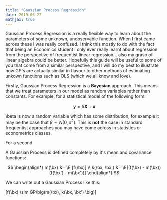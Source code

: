 ```yaml
---
title: "Gaussian Process Regression"
date: 2019-06-27
mathjax: true
---
```


Gaussian Process Regression is a really flexible way to learn about the parameters of some unknown, unobservable function. When I first came across these I was really confused. I think this mostly to do with the fact that being an Economics student I only ever really learnt about regression from the perspective of frequentist linear regression... also my grasp of linear algebra could be better. Hopefully this guide will be useful to some of you that come from a similar perspective, and I will do my best to illustrate how GP's are actually similar in flavour to other methods of estimating unkown functions such as OLS (which we all know and love). 

Firstly, Gaussian Process Regression is a **Bayesian** approach. This means that we treat parameters in our model as random variables rather than constants. For example, for a statistical model of the following form:

$$ \mathbf{y} = \beta \mathbf{X} + \mathbf{u} $$

\beta is now a random variable which has some distribution, for example it may be the case that $\beta \sim N(0, \sigma^2)$. This is **not** the case in standard frequentist approaches you may have come across in statistics or econometrics classes. 

For a second 

A Gaussian Process is defined completely by it's mean and covariance functions:

$$ \begin{align*}
    m(\bx) &= \E [f(\bx)] \\
    k(\bx, \bx') &= \E[(f(\bx) - m(\bx))(f(\bx') - m(\bx'))]
\end{align*} $$

We can write out a Gaussian Process like this:

\[f(\bx) \sim GP\big(m(\bx), k(\bx, \bx')  \big)\]
